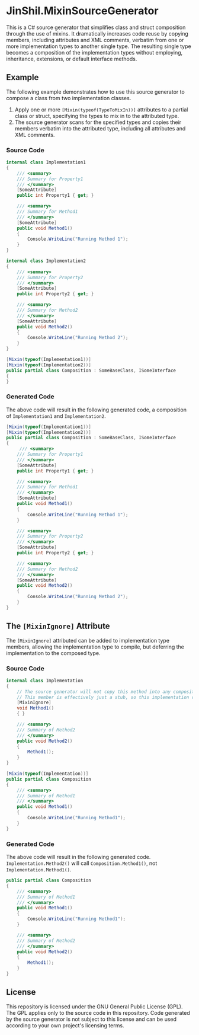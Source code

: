 # JinShil.MixinSourceGenerator

This is a C# source generator that simplifies class and struct composition through the use of mixins. It dramatically increases code reuse by copying members, including attributes and XML comments, verbatim from one or more implementation types to another single type.  The resulting single type becomes a composition of the implementation types without employing, inheritance, extensions, or default interface methods.

## Example

The following example demonstrates how to use this source generator to compose a class from two implementation classes.

1. Apply one or more `[Mixin(typeof(TypeToMixIn))]` attributes to a partial class or struct, specifying the types to mix in to the attributed type.
2. The source generator scans for the specified types and copies their members verbatim into the attributed type, including all attributes and XML comments.

### Source Code

```C#
internal class Implementation1
{
    /// <summary>
    /// Summary for Property1
    /// </summary>
    [SomeAttribute]
    public int Property1 { get; }

    /// <summary>
    /// Summary for Method1
    /// </summary>
    [SomeAttribute]
    public void Method1()
    {
        Console.WriteLine("Running Method 1");
    }
}
```

```C#
internal class Implementation2
{
    /// <summary>
    /// Summary for Property2
    /// </summary>
    [SomeAttribute]
    public int Property2 { get; }

    /// <summary>
    /// Summary for Method2
    /// </summary>
    [SomeAttribute]
    public void Method2()
    {
        Console.WriteLine("Running Method 2");
    }
}
```

```C#
[Mixin(typeof(Implementation1))]
[Mixin(typeof(Implementation2))]
public partial class Composition : SomeBaseClass, ISomeInterface
{
}
```
### Generated Code
The above code will result in the following generated code, a composition of `Implementation1` and `Implementation2`.

```C#
[Mixin(typeof(Implementation1))]
[Mixin(typeof(Implementation2))]
public partial class Composition : SomeBaseClass, ISomeInterface
{
     /// <summary>
    /// Summary for Property1
    /// </summary>
    [SomeAttribute]
    public int Property1 { get; }

    /// <summary>
    /// Summary for Method1
    /// </summary>
    [SomeAttribute]
    public void Method1()
    {
        Console.WriteLine("Running Method 1");
    }

    /// <summary>
    /// Summary for Property2
    /// </summary>
    [SomeAttribute]
    public int Property2 { get; }

    /// <summary>
    /// Summary for Method2
    /// </summary>
    [SomeAttribute]
    public void Method2()
    {
        Console.WriteLine("Running Method 2");
    }
}
```

## The `[MixinIgnore]` Attribute

The `[MixinIgnore]` attributed can be added to implementation type members, allowing the implementation type to compile, but deferring the implementation to the composed type.

### Source Code

```C#
internal class Implementation
{
    // The source generator will not copy this method into any composition type.
    // This member is effectively just a stub, so this implementation class will compile.
    [MixinIgnore]
    void Method1()
    { }

    /// <summary>
    /// Summary of Method2
    /// </summary>
    public void Method2()
    {
        Method1();
    }
}
```

```C#
[Mixin(typeof(Implementation))]
public partial class Composition
{
    /// <summary>
    /// Summary of Method1
    /// </summary>
    public void Method1()
    {
        Console.WriteLine("Running Method1");
    }
}
```
### Generated Code
The above code will result in the following generated code.  `Implementation.Method2()` will call `Composition.Method1()`, not `Implementation.Method1()`.

```C#
public partial class Composition
{
    /// <summary>
    /// Summary of Method1
    /// </summary>
    public void Method1()
    {
        Console.WriteLine("Running Method1");
    }

    /// <summary>
    /// Summary of Method2
    /// </summary>
    public void Method2()
    {
        Method1();
    }
}
```

## License

This repository is licensed under the GNU General Public License (GPL). The GPL applies only to the source code in this repository. Code generated by the source generator is not subject to this license and can be used according to your own project's licensing terms.
